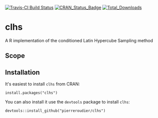 [![Travis-CI Build Status](https://travis-ci.org/pierreroudier/clhs.svg?branch=master)](https://travis-ci.org/pierreroudier/clhs)
[![CRAN_Status_Badge](http://www.r-pkg.org/badges/version/asdreader)](https://cran.r-project.org/package=clhs)
[![Total_Downloads](http://cranlogs.r-pkg.org/badges/grand-total/clhs)](https://cran.r-project.org/package=clhs)

# clhs

A R implementation of the conditioned Latin Hypercube Sampling method

## Scope

## Installation

It's easiest to install `clhs` from CRAN:

`install.packages("clhs")`

You can also install it use the `devtools` package to install `clhs`:

`devtools::install_github("pierreroudier/clhs")`
